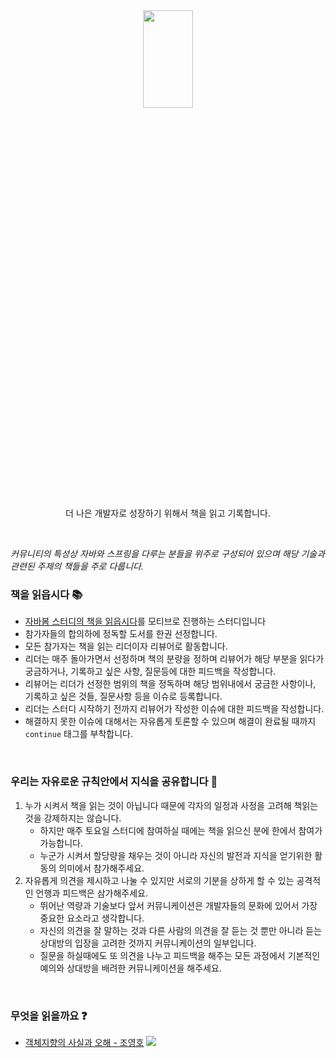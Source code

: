 <div align="center">
  
  <img src="https://hamptonlutheran.org/wp-content/uploads/2019/03/What-We%E2%80%99re-Reading_-Fifth-and-Sixth-Grade-Classroom-2.png" height="20%" width="40%">
  <p>더 나은 개발자로 성장하기 위해서 책을 읽고 기록합니다.</p>
  
</div>

<br>

*커뮤니티의 특성상 자바와 스프링을 다루는 분들을 위주로 구성되어 있으며 해당 기술과 관련된 주제의 책들을 주로 다룹니다.*

### 책을 읽읍시다 📚

* [자바봄 스터디의 책을 읽읍시다](https://github.com/Java-Bom/ReadingRecord)를 모티브로 진행하는 스터디입니다
* 참가자들의 합의하에 정독할 도서를 한권 선정합니다. 
* 모든 참가자는 책을 읽는 리더이자 리뷰어로 활동합니다. 
* 리더는 매주 돌아가면서 선정하며 책의 분량을 정하며 리뷰어가 해당 부분을 읽다가 궁금하거나, 기록하고 싶은 사항, 질문등에 대한 피드백을 작성합니다.
* 리뷰어는 리더가 선정한 범위의 책을 정독하며 해당 범위내에서 궁금한 사항이나, 기록하고 싶은 것들, 질문사항 등을 이슈로 등록합니다.
* 리더는 스터디 시작하기 전까지 리뷰어가 작성한 이슈에 대한 피드백을 작성합니다.
* 해결하지 못한 이슈에 대해서는 자유롭게 토론할 수 있으며 해결이 완료될 때까지 `continue` 태그를 부착합니다.

<br>

### 우리는 자유로운 규칙안에서 지식을 공유합니다 👀
1. 누가 시켜서 책을 읽는 것이 아닙니다 때문에 각자의 일정과 사정을 고려해 책읽는 것을 강제하지는 않습니다. 
    * 하지만 매주 토요일 스터디에 참여하실 때에는 책을 읽으신 분에 한에서 참여가 가능합니다. 
    * 누군가 시켜서 할당량을 채우는 것이 아니라 자신의 발전과 지식을 얻기위한 활동의 의미에서 참가해주세요.
2. 자유롭게 의견을 제시하고 나눌 수 있지만 서로의 기분을 상하게 할 수 있는 공격적인 언행과 피드백은 삼가해주세요.
    * 뛰어난 역량과 기술보다 앞서 커뮤니케이션은 개발자들의 문화에 있어서 가장 중요한 요소라고 생각합니다.
    * 자신의 의견을 잘 말하는 것과 다른 사람의 의견을 잘 듣는 것 뿐만 아니라 듣는 상대방의 입장을 고려한 것까지 커뮤니케이션의 일부입니다.
    * 질문을 하실때에도 또 의견을 나누고 피드백을 해주는 모든 과정에서 기본적인 예의와 상대방을 배려한 커뮤니케이션을 해주세요.

<br>

### 무엇을 읽을까요 ❓

* [객체지향의 사실과 오해 - 조영호](http://www.yes24.com/Product/Goods/18249021?OzSrank=1) <img src="https://img.shields.io/badge/-READING-green"> <br>
